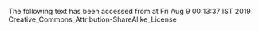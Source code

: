 The following text has been accessed from at Fri Aug 9 00:13:37 IST 2019
Creative_Commons_Attribution-ShareAlike_License
